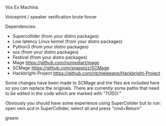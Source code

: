 Vox Ex Machina

Voiceprint / speaker verification brute forcer

Dependencies:
- Supercollider (from your distro packages)
- Low latency Linux kernel (from your distro packages)
- Python3 (from your distro packages)
- sox (from your distro packages)
- Festival (from your distro packages)
- Mage https://github.com/numediart/mage
- SCMage https://github.com/snappizz/SCMage
- Hackbright-Project https://github.com/ritchieleeann/Hackbright-Project

Some changes have been made to SCMage and the files are included here so you can replace the originals.
There are currently some paths that need to be edited in the code which are marked with "TODO:"

Obviously you should have some experience using SuperColider but to run: 
open vem.scd in SuperCollider, select all and press "cmd+Return"

graem
